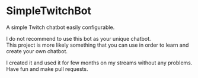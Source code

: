 # SimpleTwitchBot
A simple Twitch chatbot easily configurable.

I do not recommend to use this bot as your unique chatbot.  
This project is more likely something that you can use in order to learn and create your own chatbot.  

I created it and used it for few months on my streams without any problems.  
Have fun and make pull requests.

